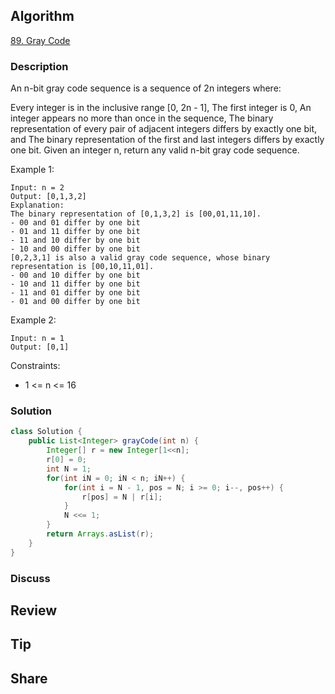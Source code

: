 ## Algorithm

[89. Gray Code](https://leetcode.com/problems/gray-code/)

### Description

An n-bit gray code sequence is a sequence of 2n integers where:

Every integer is in the inclusive range [0, 2n - 1],
The first integer is 0,
An integer appears no more than once in the sequence,
The binary representation of every pair of adjacent integers differs by exactly one bit, and
The binary representation of the first and last integers differs by exactly one bit.
Given an integer n, return any valid n-bit gray code sequence.


Example 1:

```
Input: n = 2
Output: [0,1,3,2]
Explanation:
The binary representation of [0,1,3,2] is [00,01,11,10].
- 00 and 01 differ by one bit
- 01 and 11 differ by one bit
- 11 and 10 differ by one bit
- 10 and 00 differ by one bit
[0,2,3,1] is also a valid gray code sequence, whose binary representation is [00,10,11,01].
- 00 and 10 differ by one bit
- 10 and 11 differ by one bit
- 11 and 01 differ by one bit
- 01 and 00 differ by one bit
```

Example 2:

```
Input: n = 1
Output: [0,1]
```

Constraints:

- 1 <= n <= 16

### Solution

```java
class Solution {
    public List<Integer> grayCode(int n) {
        Integer[] r = new Integer[1<<n];
        r[0] = 0;
        int N = 1;
        for(int iN = 0; iN < n; iN++) {
            for(int i = N - 1, pos = N; i >= 0; i--, pos++) {
                r[pos] = N | r[i];
            }
            N <<= 1;
        }
        return Arrays.asList(r);
    }
}
```

### Discuss

## Review


## Tip


## Share
